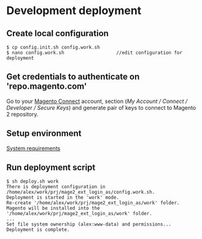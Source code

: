 # Development deployment


## Create local configuration

    $ cp config.init.sh config.work.sh
    $ nano config.work.sh                   //edit configuration for deployment

## Get credentials to authenticate on 'repo.magento.com'

Go to your [Magento Connect](https://www.magentocommerce.com/magento-connect/customer/account/) account, 
section (_My Account / Connect / Developer / Secure Keys_) and generate pair of keys to connect to Magento 2 repository.

## Setup environment

[System requirements](http://devdocs.magento.com/guides/v2.0/install-gde/system-requirements.html)

## Run deployment script

    $ sh deploy.sh work
    There is deployment configuration in /home/alex/work/prj/mage2_ext_login_as/config.work.sh.
    Deployment is started in the 'work' mode.
    Re-create '/home/alex/work/prj/mage2_ext_login_as/work' folder.
    Magento will be installed into the '/home/alex/work/prj/mage2_ext_login_as/work' folder.
    ...
    Set file system ownership (alex:www-data) and permissions...
    Deployment is complete.
